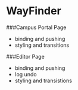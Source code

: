 # WayFinder
###Campus Portal Page
<ul>
	<li>binding and pushing</li>
	<li>styling and transitions</li>
</ul>
###Editor Page
<ul>
	<li>binding and pushing</li>
	<li>log undo</li>
	<li>styling and transistions</li>
</ul>
